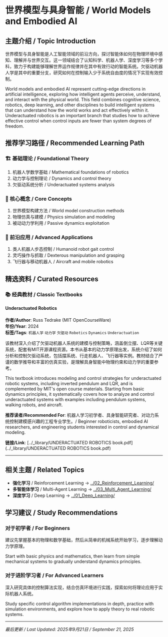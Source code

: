 # 世界模型与具身智能 / World Models and Embodied AI

## 主题介绍 / Topic Introduction

世界模型与具身智能是人工智能领域的前沿方向，探讨智能体如何在物理环境中感知、理解并与世界交互。这一领域结合了认知科学、机器人学、深度学习等多个学科，致力于构建能够理解世界运作规律并在其中有效行动的智能系统。欠驱动机器人学是其中的重要分支，研究如何在控制输入少于系统自由度的情况下实现有效控制。

World models and embodied AI represent cutting-edge directions in artificial intelligence, exploring how intelligent agents perceive, understand, and interact with the physical world. This field combines cognitive science, robotics, deep learning, and other disciplines to build intelligent systems that can understand how the world works and act effectively within it. Underactuated robotics is an important branch that studies how to achieve effective control when control inputs are fewer than system degrees of freedom.

## 推荐学习路径 / Recommended Learning Path

### 🏗️ 基础理论 / Foundational Theory

1. 机器人学数学基础 / Mathematical foundations of robotics
2. 动力学与控制理论 / Dynamics and control theory  
3. 欠驱动系统分析 / Underactuated systems analysis

### 🧠 核心概念 / Core Concepts

1. 世界模型构建方法 / World model construction methods
2. 物理仿真与建模 / Physics simulation and modeling
3. 被动动力学利用 / Passive dynamics exploitation

### 🚀 前沿应用 / Advanced Applications

1. 类人机器人步态控制 / Humanoid robot gait control
2. 灵巧操作与抓取 / Dexterous manipulation and grasping
3. 飞行器与移动机器人 / Aircraft and mobile robotics

## 精选资料 / Curated Resources

### 📚 经典教材 / Classic Textbooks

#### Underactuated Robotics
**作者/Author**: Russ Tedrake (MIT OpenCourseWare)  
**年份/Year**: 2024  
**标签/Tags**: `机器人学` `动力学` `欠驱动` `Robotics` `Dynamics` `Underactuation`

该教材深入介绍了欠驱动机器人系统的建模与控制策略，涵盖倒立摆、LQR等关键系统，配套有MIT开源课程资源。本书从基本的动力学原理出发，系统介绍了如何分析和控制欠驱动系统，包括摆系统、行走机器人、飞行器等实例。教材结合了严谨的数学推导和丰富的仿真实验，是理解具身智能中物理约束和动力学的重要参考。

This textbook introduces modeling and control strategies for underactuated robotic systems, including inverted pendulum and LQR, and is complemented by MIT's open course materials. Starting from basic dynamics principles, it systematically covers how to analyze and control underactuated systems with examples including pendulum systems, walking robots, and aircraft.

**推荐读者/Recommended For**: 机器人学习初学者、具身智能研究者、对动力系统控制建模感兴趣的工程专业学生。/ Beginner roboticists, embodied AI researchers, and engineering students interested in control and dynamical modeling.

**链接/Link**: [../_library/UNDERACTUATED ROBOTICS book.pdf](../_library/UNDERACTUATED ROBOTICS book.pdf)

---

## 相关主题 / Related Topics

- **强化学习** / Reinforcement Learning → [../02_Reinforcement_Learning/](../02_Reinforcement_Learning/)
- **多智能体学习** / Multi-Agent Learning → [../03_Multi_Agent_Learning/](../03_Multi_Agent_Learning/)
- **深度学习** / Deep Learning → [../01_Deep_Learning/](../01_Deep_Learning/)

## 学习建议 / Study Recommendations

### 对于初学者 / For Beginners
建议先掌握基本的物理和数学基础，然后从简单的机械系统开始学习，逐步理解动力学原理。

Start with basic physics and mathematics, then learn from simple mechanical systems to gradually understand dynamics principles.

### 对于进阶学习者 / For Advanced Learners
深入研究具体的控制算法实现，结合仿真环境进行实践，探索如何将理论应用于实际机器人系统。

Study specific control algorithm implementations in depth, practice with simulation environments, and explore how to apply theory to real robotic systems.

---

*最后更新 / Last Updated: 2025年9月21日 / September 21, 2025*